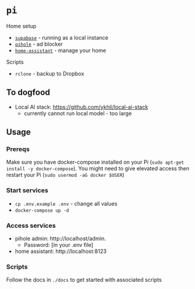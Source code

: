 # `pi`

Home setup

- [`supabase`](https://supabase.com) - running as a local instance
- [`pihole`](https://pi-hole.net/) - ad blocker
- [`home-assistant`](https://www.home-assistant.io) - manage your home

Scripts

- `rclone` - backup to Dropbox

## To dogfood

- Local AI stack: https://github.com/ykhli/local-ai-stack
  - currently cannot run local model - too large
 
## Usage

### Prereqs

Make sure you have docker-compose installed on your Pi (`sudo apt-get install -y docker-compose`). You might need to give elevated access then restart your Pi (`sudo usermod -aG docker $USER`)

### Start services

- `cp .env.example .env` - change all values
- `docker-compose up -d` 

### Access services

- pihole admin: http://localhost/admin.
  - Password: [in your .env file]
- home assistant: http://localhost:8123

### Scripts

Follow the docs in `./docs` to get started with associated scripts